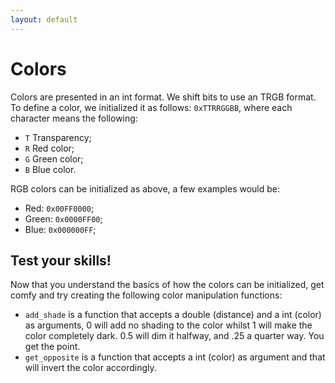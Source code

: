 ```yaml
---
layout: default
---
```


# Colors

Colors are presented in an int format. We shift bits to use an TRGB format. To
define a color, we initialized it as follows: `0xTTRRGGBB`, where each character
means the following:

- `T` Transparency;
- `R` Red color;
- `G` Green color;
- `B` Blue color.

RGB colors can be initialized as above, a few examples would be:
- Red: `0x00FF0000`;
- Green: `0x0000FF00`;
- Blue: `0x000000FF`;

## Test your skills!

Now that you understand the basics of how the colors can be initialized, get
comfy and try creating the following color manipulation functions:
- `add_shade` is a function that accepts a double (distance) and a int (color)
as arguments, 0 will add no shading to the color whilst 1 will make the color
completely dark. 0.5 will dim it halfway, and .25 a quarter way. You get the
point.
- `get_opposite` is a function that accepts a int (color) as argument and that
will invert the color accordingly.